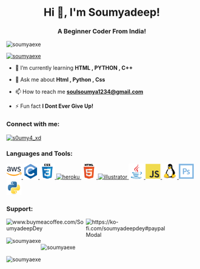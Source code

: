 <h1 align="center">Hi 👋, I'm Soumyadeep!</h1>
<h3 align="center">A Beginner Coder From India!</h3>

<p align="left"> <img src="https://komarev.com/ghpvc/?username=soumyaexe&label=Profile%20views&color=0e75b6&style=flat" alt="soumyaexe" /> </p>

<p align="left"> <a href="https://github.com/ryo-ma/github-profile-trophy"><img src="https://github-profile-trophy.vercel.app/?username=soumyaexe" alt="soumyaexe" /></a> </p>

- 🌱 I’m currently learning **HTML , PYTHON , C++**

- 💬 Ask me about **Html , Python , Css**

- 📫 How to reach me **soulsoumya1234@gmail.com**

- ⚡ Fun fact **I Dont Ever Give Up!**

<h3 align="left">Connect with me:</h3>
<p align="left">
<a href="https://instagram.com/s0umy4_xd" target="blank"><img align="center" src="https://raw.githubusercontent.com/rahuldkjain/github-profile-readme-generator/master/src/images/icons/Social/instagram.svg" alt="s0umy4_xd" height="30" width="40" /></a>
</p>

<h3 align="left">Languages and Tools:</h3>
<p align="left"> <a href="https://aws.amazon.com" target="_blank" rel="noreferrer"> <img src="https://raw.githubusercontent.com/devicons/devicon/master/icons/amazonwebservices/amazonwebservices-original-wordmark.svg" alt="aws" width="40" height="40"/> </a> <a href="https://www.cprogramming.com/" target="_blank" rel="noreferrer"> <img src="https://raw.githubusercontent.com/devicons/devicon/master/icons/c/c-original.svg" alt="c" width="40" height="40"/> </a> <a href="https://www.w3schools.com/css/" target="_blank" rel="noreferrer"> <img src="https://raw.githubusercontent.com/devicons/devicon/master/icons/css3/css3-original-wordmark.svg" alt="css3" width="40" height="40"/> </a> <a href="https://heroku.com" target="_blank" rel="noreferrer"> <img src="https://www.vectorlogo.zone/logos/heroku/heroku-icon.svg" alt="heroku" width="40" height="40"/> </a> <a href="https://www.w3.org/html/" target="_blank" rel="noreferrer"> <img src="https://raw.githubusercontent.com/devicons/devicon/master/icons/html5/html5-original-wordmark.svg" alt="html5" width="40" height="40"/> </a> <a href="https://www.adobe.com/in/products/illustrator.html" target="_blank" rel="noreferrer"> <img src="https://www.vectorlogo.zone/logos/adobe_illustrator/adobe_illustrator-icon.svg" alt="illustrator" width="40" height="40"/> </a> <a href="https://www.java.com" target="_blank" rel="noreferrer"> <img src="https://raw.githubusercontent.com/devicons/devicon/master/icons/java/java-original.svg" alt="java" width="40" height="40"/> </a> <a href="https://developer.mozilla.org/en-US/docs/Web/JavaScript" target="_blank" rel="noreferrer"> <img src="https://raw.githubusercontent.com/devicons/devicon/master/icons/javascript/javascript-original.svg" alt="javascript" width="40" height="40"/> </a> <a href="https://www.linux.org/" target="_blank" rel="noreferrer"> <img src="https://raw.githubusercontent.com/devicons/devicon/master/icons/linux/linux-original.svg" alt="linux" width="40" height="40"/> </a> <a href="https://www.photoshop.com/en" target="_blank" rel="noreferrer"> <img src="https://raw.githubusercontent.com/devicons/devicon/master/icons/photoshop/photoshop-line.svg" alt="photoshop" width="40" height="40"/> </a> <a href="https://www.python.org" target="_blank" rel="noreferrer"> <img src="https://raw.githubusercontent.com/devicons/devicon/master/icons/python/python-original.svg" alt="python" width="40" height="40"/> </a> </p>

<h3 align="left">Support:</h3>
<p><a href="https://www.buymeacoffee.com/www.buymeacoffee.com/SoumyadeepDey"> <img align="left" src="https://cdn.buymeacoffee.com/buttons/v2/default-yellow.png" height="50" width="210" alt="www.buymeacoffee.com/SoumyadeepDey" /></a><a href="https://ko-fi.com/https://ko-fi.com/soumyadeepdey#paypalModal"> <img align="left" src="https://cdn.ko-fi.com/cdn/kofi3.png?v=3" height="50" width="210" alt="https://ko-fi.com/soumyadeepdey#paypalModal" /></a></p><br><br>

<p><img align="left" src="https://github-readme-stats.vercel.app/api/top-langs?username=soumyaexe&show_icons=true&locale=en&layout=compact" alt="soumyaexe" /></p>

<p>&nbsp;<img align="center" src="https://github-readme-stats.vercel.app/api?username=soumyaexe&show_icons=true&locale=en" alt="soumyaexe" /></p>

<p><img align="center" src="https://github-readme-streak-stats.herokuapp.com/?user=soumyaexe&" alt="soumyaexe" /></p>
